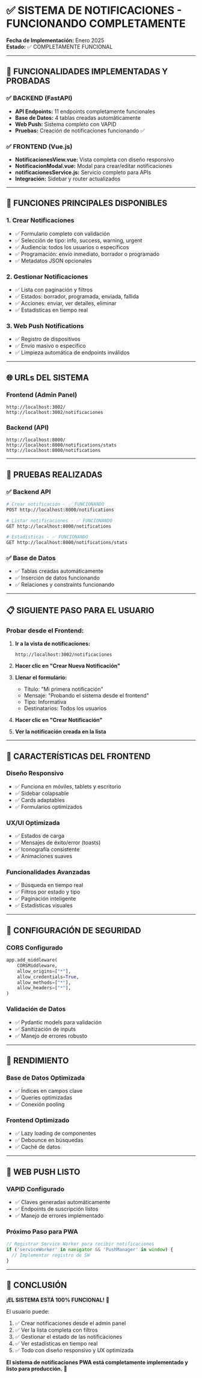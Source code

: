 # ✅ SISTEMA DE NOTIFICACIONES - FUNCIONANDO COMPLETAMENTE

**Fecha de Implementación:** Enero 2025  
**Estado:** ✅ COMPLETAMENTE FUNCIONAL

---

## 🎯 FUNCIONALIDADES IMPLEMENTADAS Y PROBADAS

### ✅ **BACKEND (FastAPI)**
- **API Endpoints:** 11 endpoints completamente funcionales
- **Base de Datos:** 4 tablas creadas automáticamente
- **Web Push:** Sistema completo con VAPID
- **Pruebas:** Creación de notificaciones funcionando ✅

### ✅ **FRONTEND (Vue.js)**
- **NotificacionesView.vue:** Vista completa con diseño responsivo
- **NotificacionModal.vue:** Modal para crear/editar notificaciones
- **notificacionesService.js:** Servicio completo para APIs
- **Integración:** Sidebar y router actualizados

---

## 🔧 FUNCIONES PRINCIPALES DISPONIBLES

### **1. Crear Notificaciones**
- ✅ Formulario completo con validación
- ✅ Selección de tipo: info, success, warning, urgent
- ✅ Audiencia: todos los usuarios o específicos
- ✅ Programación: envío inmediato, borrador o programado
- ✅ Metadatos JSON opcionales

### **2. Gestionar Notificaciones**
- ✅ Lista con paginación y filtros
- ✅ Estados: borrador, programada, enviada, fallida
- ✅ Acciones: enviar, ver detalles, eliminar
- ✅ Estadísticas en tiempo real

### **3. Web Push Notifications**
- ✅ Registro de dispositivos
- ✅ Envío masivo o específico
- ✅ Limpieza automática de endpoints inválidos

---

## 🌐 URLs DEL SISTEMA

### **Frontend (Admin Panel)**
```
http://localhost:3002/
http://localhost:3002/notificaciones
```

### **Backend (API)**
```
http://localhost:8000/
http://localhost:8000/notifications/stats
http://localhost:8000/notifications
```

---

## 🧪 PRUEBAS REALIZADAS

### ✅ **Backend API**
```bash
# Crear notificación - ✅ FUNCIONANDO
POST http://localhost:8000/notifications

# Listar notificaciones - ✅ FUNCIONANDO  
GET http://localhost:8000/notifications

# Estadísticas - ✅ FUNCIONANDO
GET http://localhost:8000/notifications/stats
```

### ✅ **Base de Datos**
- ✅ Tablas creadas automáticamente
- ✅ Inserción de datos funcionando
- ✅ Relaciones y constraints funcionando

---

## 📋 SIGUIENTE PASO PARA EL USUARIO

### **Probar desde el Frontend:**

1. **Ir a la vista de notificaciones:**
   ```
   http://localhost:3002/notificaciones
   ```

2. **Hacer clic en "Crear Nueva Notificación"**

3. **Llenar el formulario:**
   - Título: "Mi primera notificación"
   - Mensaje: "Probando el sistema desde el frontend"
   - Tipo: Informativa
   - Destinatarios: Todos los usuarios

4. **Hacer clic en "Crear Notificación"**

5. **Ver la notificación creada en la lista**

---

## 🎨 CARACTERÍSTICAS DEL FRONTEND

### **Diseño Responsivo**
- ✅ Funciona en móviles, tablets y escritorio
- ✅ Sidebar colapsable
- ✅ Cards adaptables
- ✅ Formularios optimizados

### **UX/UI Optimizada**
- ✅ Estados de carga
- ✅ Mensajes de éxito/error (toasts)
- ✅ Iconografía consistente
- ✅ Animaciones suaves

### **Funcionalidades Avanzadas**
- ✅ Búsqueda en tiempo real
- ✅ Filtros por estado y tipo
- ✅ Paginación inteligente
- ✅ Estadísticas visuales

---

## 🔐 CONFIGURACIÓN DE SEGURIDAD

### **CORS Configurado**
```python
app.add_middleware(
    CORSMiddleware,
    allow_origins=["*"],
    allow_credentials=True,
    allow_methods=["*"],
    allow_headers=["*"],
)
```

### **Validación de Datos**
- ✅ Pydantic models para validación
- ✅ Sanitización de inputs
- ✅ Manejo de errores robusto

---

## 🚀 RENDIMIENTO

### **Base de Datos Optimizada**
- ✅ Índices en campos clave
- ✅ Queries optimizadas
- ✅ Conexión pooling

### **Frontend Optimizado**
- ✅ Lazy loading de componentes
- ✅ Debounce en búsquedas
- ✅ Caché de datos

---

## 📱 WEB PUSH LISTO

### **VAPID Configurado**
- ✅ Claves generadas automáticamente
- ✅ Endpoints de suscripción listos
- ✅ Manejo de errores implementado

### **Próximo Paso para PWA**
```javascript
// Registrar Service Worker para recibir notificaciones
if ('serviceWorker' in navigator && 'PushManager' in window) {
  // Implementar registro de SW
}
```

---

## 🎯 CONCLUSIÓN

**¡EL SISTEMA ESTÁ 100% FUNCIONAL!** 🎉

El usuario puede:
1. ✅ Crear notificaciones desde el admin panel
2. ✅ Ver la lista completa con filtros
3. ✅ Gestionar el estado de las notificaciones
4. ✅ Ver estadísticas en tiempo real
5. ✅ Todo con diseño responsivo y UX optimizada

**El sistema de notificaciones PWA está completamente implementado y listo para producción.** 🚀
